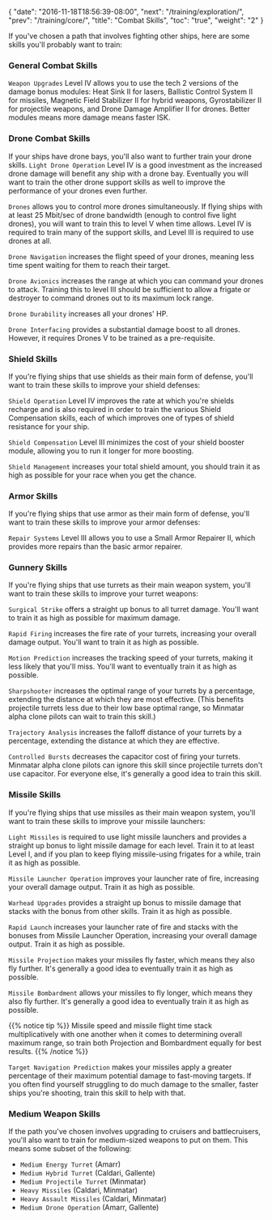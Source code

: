 {
  "date": "2016-11-18T18:56:39-08:00",
  "next": "/training/exploration/",
  "prev": "/training/core/",
  "title": "Combat Skills",
  "toc": "true",
  "weight": "2"
}

If you've chosen a path that involves fighting other ships, here are some
skills you'll probably want to train:

### General Combat Skills

`Weapon Upgrades` Level IV allows you to use the tech 2 versions of
the damage bonus modules: Heat Sink II for lasers, Ballistic Control System
II for missiles, Magnetic Field Stabilizer II for hybrid weapons, Gyrostabilizer
II for projectile weapons, and Drone Damage Amplifier II for drones. Better
modules means more damage means faster ISK.

### Drone Combat Skills

If your ships have drone bays, you'll also want to further train your drone skills. `Light Drone Operation` Level IV is a good investment as the increased drone
damage will benefit any ship with a drone bay. Eventually you will want to train
the other drone support skills as well to improve the performance of your drones
even further.

`Drones` allows you to control more drones simultaneously. If flying ships with
at least 25 Mbit/sec of drone bandwidth (enough to control five light drones),
you will want to train this to level V when time allows. Level IV is required
to train many of the support skills, and Level III is required to use drones at all.

`Drone Navigation` increases the flight speed of your drones, meaning less time spent
waiting for them to reach their target.

`Drone Avionics` increases the range at which you can command your drones to attack. Training this to level III should be sufficient to allow a frigate or destroyer
to command drones out to its maximum lock range.

`Drone Durability` increases all your drones' HP.

`Drone Interfacing` provides a substantial damage boost to all drones.
However, it requires Drones V to be trained as a pre-requisite.

### Shield Skills

If you're flying ships that use shields as their main form of defense, you'll want
to train these skills to improve your shield defenses:

`Shield Operation` Level IV improves the rate at which you're shields recharge and is
also required in order to train the various Shield Compensation skills, each of which
improves one of types of shield resistance for your ship.

`Shield Compensation` Level III minimizes the cost of your shield booster module,
allowing you to run it longer for more boosting.

`Shield Management` increases your total shield amount, you should train it as high
as possible for your race when you get the chance.

### Armor Skills

If you're flying ships that use armor as their main form of defense, you'll want to
train these skills to improve your armor defenses:

`Repair Systems` Level III allows you to use a Small Armor Repairer II, which provides
more repairs than the basic armor repairer.

### Gunnery Skills

If you're flying ships that use turrets as their main weapon system, you'll want
to train these skills to improve your turret weapons:

`Surgical Strike` offers a straight up bonus to all turret damage. You'll want
to train it as high as possible for maximum damage.

`Rapid Firing` increases the fire rate of your turrets, increasing your
overall damage output. You'll want to train it as high as possible.

`Motion Prediction` increases the tracking speed of your turrets, making
it less likely that you'll miss. You'll want to eventually train it as high
as possible.

`Sharpshooter` increases the optimal range of your turrets by a percentage, extending
the distance at which they are most effective. (This benefits projectile turrets
less due to their low base optimal range, so Minmatar alpha clone pilots can wait
to train this skill.)

`Trajectory Analysis` increases the falloff distance of your turrets by a percentage,
extending the distance at which they are effective.

`Controlled Bursts` decreases the capacitor cost of firing your turrets. Minmatar alpha
clone pilots can ignore this skill since projectile turrets don't use capacitor. For
everyone else, it's generally a good idea to train this skill.

### Missile Skills

If you're flying ships that use missiles as their main weapon system, you'll want
to train these skills to improve your missile launchers:

`Light Missiles` is required to use light missile launchers and provides a straight
up bonus to light missile damage for each level. Train it to at least Level I, and
if you plan to keep flying missile-using frigates for a while, train it as high as
possible.

`Missile Launcher Operation` improves your launcher rate of fire, increasing your
overall damage output. Train it as high as possible.

`Warhead Upgrades` provides a straight up bonus to missile damage that stacks
with the bonus from other skills. Train it as high as possible.

`Rapid Launch` increases your launcher rate of fire and stacks with the bonuses
from Missile Launcher Operation, increasing your overall damage output. Train it
as high as possible.

`Missile Projection` makes your missiles fly faster, which means they also fly
further. It's generally a good idea to eventually train it as high as possible.

`Missile Bombardment` allows your missiles to fly longer, which means they also fly
further. It's generally a good idea to eventually train it as high as possible.

{{% notice tip %}}
Missile speed and missile flight time stack multiplicatively with one another when
it comes to determining overall maximum range, so train both Projection and
Bombardment equally for best results.
{{% /notice %}}

`Target Navigation Prediction` makes your missiles apply a greater percentage of
their maximum potential damage to fast-moving targets. If you often find yourself
struggling to do much damage to the smaller, faster ships you're shooting, train
this skill to help with that.

### Medium Weapon Skills

If the path you've chosen involves upgrading to cruisers and battlecruisers, you'll
also want to train for medium-sized weapons to put on them. This means some subset
of the following:

- `Medium Energy Turret` (Amarr)
- `Medium Hybrid Turret` (Caldari, Gallente)
- `Medium Projectile Turret` (Minmatar)
- `Heavy Missiles` (Caldari, Minmatar)
- `Heavy Assault Missiles` (Caldari, Minmatar)
- `Medium Drone Operation` (Amarr, Gallente)
